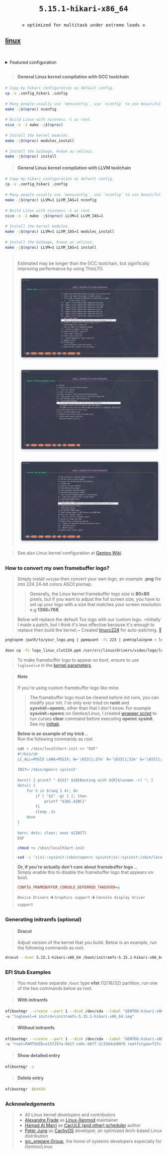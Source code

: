 # <p align="center">`5.15.1-hikari-x86_64`</p>

<p align="center"><samp>✲ optimized for multitask under extreme loads ✲</samp></p>

## [linux](./linux) <img alt="" align="right" src="https://badges.pufler.dev/visits/owl4ce/hikari-x86_64?style=flat-square&label=&color=000000&logo=GitHub&logoColor=white&labelColor=373e4d"/>

<p align="center"><a href="#general-linux-kernel-compilation-with-gcc-toolchain"><img alt="" src="https://repository-images.githubusercontent.com/308812995/e978591c-11ed-452f-bab8-718c2fca29cf"/></a></p>

<details>
<summary>Featured configuration</summary>
  
  <br>
  
  > * Linux souces based on [Xanmod-~~CacULE~~ patchset](https://xanmod.org) with [Gentoo patches](https://wiki.gentoo.org/wiki/Project:Kernel/Gentoo-sources) from [src_prepare-overlay](https://gitlab.com/src_prepare/src_prepare-overlay/-/tree/master/sys-kernel/xanmod-sources)
  > * Implement [LRNG](https://github.com/smuellerDD/lrng) to provide sufficient entropy during boot as well as virtual environments and SSDs
  > * Use Voluntary Kernel Preemption to allows applications run more smoothly even system under loads
  > * Use balanced 500Hz timer frequency for fast desktop interactivity and smoothness with energy-efficient
  > * Use [Clang/LLVM toolchain](https://kernel.org/doc/html/latest/kbuild/llvm.html) with O3 optimization for processor family x86-64-v3 and ThinLTO by default
  > * Use [LZ4](https://github.com/lz4/lz4) compressed bzImage by default for fastest de/compression speed with low compression ratio
  > * Use [BFQ I/O Scheduler](https://kernel.org/doc/html/latest/block/bfq-iosched.html) which guarantees high system, application responsiveness, and low-latency
  > * Use [Performance Governor](https://kernel.org/doc/Documentation/cpu-freq/governors.txt) by default for max CPU speed, change if too high energy consumptions
  > * Use [LZ4](https://github.com/lz4/lz4) with [z3fold](https://kernel.org/doc/html/latest/vm/z3fold.html) zswap compressed block by default which balanced between ratio and speed
  > * Disabled unused features like 5-level page tables, debugging, kexec, kprobes, NUMA, Xen, etc.
  > * Enabled F2FS (SSD) and EXT4 (HDD) as built-in which optimized, and BTRFS as module
  > * Enabled AMD-specific or Intel-specific features, other SoCs are all disabled
  > * Enabled New Paragon's Software NTFS3 driver
  > * Full-support [EFI stub](https://kernel.org/doc/Documentation/efi-stub.txt) w/o initramfs
  > * Many more.

</details>

##  
> #### General Linux kernel compilation with GCC toolchain
```sh
# Copy my hikari configuration as default config.
cp -v .config_hikari .config

# Many people usually use `menuconfig`, use `nconfig` to use beautiful curses interface.
make -j$(nproc) nconfig 

# Build Linux with niceness -1 as root.
nice -n -1 make -j$(nproc)

# Install the kernel modules.
make -j$(nproc) modules_install

# Install the bzImage, known as vmlinuz.
make -j$(nproc) install
```
> #### General Linux kernel compilation with LLVM toolchain
```sh
# Copy my hikari configuration as default config.
cp -v .config_hikari .config

# Many people usually use `menuconfig`, use `nconfig` to use beautiful curses interface.
make -j$(nproc) LLVM=1 LLVM_IAS=1 nconfig

# Build Linux with niceness -1 as root.
nice -n -1 make -j$(nproc) LLVM=1 LLVM_IAS=1

# Install the kernel modules.
make -j$(nproc) LLVM=1 LLVM_IAS=1 modules_install

# Install the bzImage, known as vmlinuz.
make -j$(nproc) LLVM=1 LLVM_IAS=1 install
```
> ㅤ  
> Estimated may be longer than the GCC toolchain, but significally improving performance by using ThinLTO.
> <p align="center"><img src="./.github/screenshots/2021-10-30-072210_1301x748_scrot.png" alt="O3"/></p>
> <p align="center"><img src="./.github/screenshots/2021-10-30-073344_1301x748_scrot.png" alt="thin.lto"/></p>
> <p align="center"><img src="./.github/screenshots/2021-10-30-072151_1301x748_scrot.png" alt="march"/></p>

> See also Linux kernel configuration at [Gentoo Wiki](https://wiki.gentoo.org/wiki/Kernel/Configuration).

##  
### How to convert my own framebuffer logo?
> Simply install `netpbm` then convert your own logo, an example **.png** file into 224 24-bit colors ASCII pixmap.
> 
> > Generally, the Linux kernel framebuffer logo size is **80**x**80** pixels, but if you want to adjust the full screen size, you have to set up your logo with a size that matches your screen resolution e.g **1366**x**768**.
>
> Below will replace the default Tux logo with our custom logo. ~Initially I made a patch, but I think it's less effective because it's enough to replace then build the kernel.~ Created [linucc224](https://github.com/owl4ce/linucc224) for auto-patching. :tada:
```sh
pngtopnm /path/to/your_logo.png | ppmquant -fs 223 | pnmtoplainpnm > logo_linux_clut224.ppm

doas cp -fv logo_linux_clut224.ppm /usr/src/linux/drivers/video/logo/logo_linux_clut224.ppm
```

> To make framebuffer logo to appear on boot, ensure to use `loglevel=4` in the [kernel parameters](https://wiki.archlinux.org/index.php/Kernel_parameters).

> #### Note
> If you're using custom framebuffer logo like mine.  
> > The framebuffer logo must be cleared before init runs, you can modify your init. I've only ever tried on **runit** and **sysvinit**+**openrc**, other than that I don't know. For example **sysvinit**+**openrc** on Gentoo/Linux, I created [wrapper script](https://github.com/owl4ce/hmg/blob/main/sbin/localh3art-init) to run curses **clear** command before executing **openrc sysinit**. See my [inittab](https://github.com/owl4ce/hmg/blob/main/etc/inittab#L19-L20).  
> 
> **Below is an example of my trick ..**  
> Run the following commands as root.
> ```sh
> cat > /sbin/localh3art-init << "EOF"
> #!/bin/sh
> LC_ALL=POSIX LANG=POSIX; W='\033[1;37m' R='\033[1;31m' G='\033[1;32m' NC='\033[0m'
> 
> INIT='/sbin/openrc sysinit'
> 
> kern() { printf " ${G}* ${W}Booting with ${R}$(uname -r) "; }
> dots() {
>     for S in $(seq 1 4); do
>         if [ "$S" -gt 1 ]; then
>             printf "${W}.${NC}"
>         fi
>         sleep .1s
>     done
> }
> 
> kern; dots; clear; exec ${INIT}
> EOF
> ```
> ```sh
> chmod +x /sbin/localh3art-init
> ```
> ```sh
> sed -i 's|si::sysinit:/sbin/openrc sysinit|si::sysinit:/sbin/localh3art-init|' /etc/inittab

> **Or, if you're actually don't care about framebuffer logo ..**  
> Simply enable this to disable the framebuffer logo that appears on boot.
> ```cfg  
> CONFIG_FRAMEBUFFER_CONSOLE_DEFERRED_TAKEOVER=y
> ```
> `Device Drivers` 🡲 `Graphics support` 🡲 `Console display driver support`

##  
### Generating initramfs (optional)
> #### Dracut
> Adjust version of the kernel that you build. Below is an example, run the following commands as root.
```sh
dracut --kver 5.15.1-hikari-x86_64 /boot/initramfs-5.15.1-hikari-x86_64.img --force
```

##  
### EFI Stub Examples
> You must have separate `/boot` type **vfat** (12/16/32) partition, run one of the two commands below as root.  

> #### With initramfs
```sh
efibootmgr --create --part 1 --disk /dev/sda --label "GENTOO.hikari-x86_64" --loader "\vmlinuz-5.15.1-hikari-x86_64" \
-u "loglevel=4 initrd=\initramfs-5.15.1-hikari-x86_64.img"
```
> #### Without initramfs
```sh
efibootmgr --create --part 1 --disk /dev/sda --label "GENTOO.hikari-x86_64" --loader "\vmlinuz-5.15.1-hikari-x86_64" \
-u "root=PARTUUID=a157257a-6617-cd4c-b07f-2c33d4cb89f8 rootfstype=f2fs rootflags=gc_merge,compress_algorithm=lz4,compress_extension=*,compress_chksum,compress_cache,atgc rw,noatime loglevel=4"
```
> #### Show detailed entry
```sh
efibootmgr -v
```
> #### Delete entry
```sh
efibootmgr -BbXXXX
```

##  
### Acknowledgements
> * All Linux kernel developers and contributors
> * [Alexandre Frade](https://github.com/xanmod) as [Linux-Xanmod](https://xanmod.org) maintainer
> * [Hamad Al Marri](https://github.com/hamadmarri) as [CacULE (and other) scheduler](https://github.com/hamadmarri/cacule-cpu-scheduler) author
> * [Peter Jung](https://github.com/ptr1337) as [CachyOS](https://cachyos.org) developer, an optimized Arch-based Linux distribution
> * [src_prepare Group](https://src_prepare.gitlab.io), the home of systems developers especially for Gentoo/Linux
